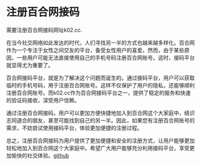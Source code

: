 # 注册百合网接码

需要注册百合网接码网址k02.cc.

在当今社交网络如此发达的时代，人们寻找另一半的方式也越来越多样化。百合网作为一个专注于女性之间交友的平台，备受女性用户的喜爱。然而，由于某些原因，一些用户可能无法直接使用自己的手机号码注册百合网账号。这时，接码平台就显得尤为重要了。

百合网接码平台，就是为了解决这个问题而诞生的。通过接码平台，用户可以获取临时的手机号码，用于注册百合网账号。这样不仅保护了用户的隐私，还能够顺利注册百合网账号。而k02.cc作为百合网接码平台之一，提供了稳定的服务和快速的验证码接收，深受用户信赖。

通过注册百合网接码，用户可以更加方便快捷地加入到百合网这个大家庭中，结识志同道合的朋友，甚至可能找到自己的另一半。因此，如果您有注册百合网账号的需求，不妨尝试使用接码平台，体验更加便捷的注册过程。

总之，注册百合网接码为用户提供了更加便捷和安全的注册方式，让用户能够更加轻松地加入到百合网这个大家庭中。希望广大用户能够充分利用接码平台，享受更加愉快的社交体验。[github](https://github.com)
